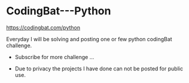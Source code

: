 # CodingBat---Python
https://codingbat.com/python

Everyday I will be solving and posting one or few python codingBat challenge.
- Subscribe for more challenge ...

* Due to privacy the projects I have done can not be posted for public use.
